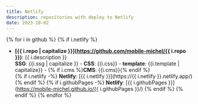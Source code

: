 ```yaml
---
title: Netlify
description: repositories with deploy to Netlify
date: 2023-10-02
---
```

{% for i in github %}
{% if i.netlify %}
- **[{{ i.repo | capitalize }}](https://github.com/mobile-michel/{{ i.repo }})**: {{ i.description }}  
**SSG**: {{i.ssg | capitalize }} - **CSS**: {{i.css}} - **template**: {{i.template | capitalize}} - {% if i.cms %}**CMS**: {{i.cms}}{% endif %}  
{% if i.netlify -%}
**Netlify**: [{{ i.netlify }}](https://{{ i.netlify }}.netlify.app/)
{% endif %}
{% if i.githubPages -%}
**Netlify**: [{{ i.githubPages }}](https://mobile-michel.github.io/{{ i.githubPages }}/)
{% endif %}
{% endif %}
{% endfor %}